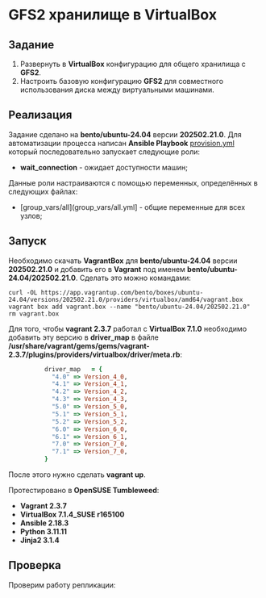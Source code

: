 # GFS2 хранилище в VirtualBox

## Задание

1. Развернуть в **VirtualBox** конфигурацию для общего хранилища с **GFS2**.
2. Настроить базовую конфигурацию **GFS2** для совместного использования диска между виртуальными машинами.

## Реализация

Задание сделано на **bento/ubuntu-24.04** версии **202502.21.0**. Для автоматизации процесса написан **Ansible Playbook** [provision.yml](provision.yml) который последовательно запускает следующие роли:

- **wait_connection** - ожидает доступности машин;

Данные роли настраиваются с помощью переменных, определённых в следующих файлах:

- [group_vars/all](group_vars/all.yml] - общие переменные для всех узлов;

## Запуск

Необходимо скачать **VagrantBox** для **bento/ubuntu-24.04** версии **202502.21.0** и добавить его в **Vagrant** под именем **bento/ubuntu-24.04/202502.21.0**. Сделать это можно командами:

```shell
curl -OL https://app.vagrantup.com/bento/boxes/ubuntu-24.04/versions/202502.21.0/providers/virtualbox/amd64/vagrant.box
vagrant box add vagrant.box --name "bento/ubuntu-24.04/202502.21.0"
rm vagrant.box
```

Для того, чтобы **vagrant 2.3.7** работал с **VirtualBox 7.1.0** необходимо добавить эту версию в **driver_map** в файле **/usr/share/vagrant/gems/gems/vagrant-2.3.7/plugins/providers/virtualbox/driver/meta.rb**:

```ruby
          driver_map   = {
            "4.0" => Version_4_0,
            "4.1" => Version_4_1,
            "4.2" => Version_4_2,
            "4.3" => Version_4_3,
            "5.0" => Version_5_0,
            "5.1" => Version_5_1,
            "5.2" => Version_5_2,
            "6.0" => Version_6_0,
            "6.1" => Version_6_1,
            "7.0" => Version_7_0,
            "7.1" => Version_7_0,
          }
```

После этого нужно сделать **vagrant up**.

Протестировано в **OpenSUSE Tumbleweed**:

- **Vagrant 2.3.7**
- **VirtualBox 7.1.4_SUSE r165100**
- **Ansible 2.18.3**
- **Python 3.11.11**
- **Jinja2 3.1.4**

## Проверка

Проверим работу репликации:
